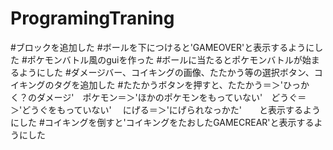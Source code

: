 # ProgramingTraning
#ブロックを追加した
#ボールを下につけると'GAMEOVER'と表示するようにした
#ポケモンバトル風のguiを作った
#ボールに当たるとポケモンバトルが始まるようにした
#ダメージバー、コイキングの画像、たたかう等の選択ボタン、コイキングのタグを追加した
#たたかうボタンを押すと、たたかう＝＞'ひっかく？のダメージ'　ポケモン＝＞'ほかのポケモンをもっていない'　どうぐ＝＞'どうぐをもっていない'
　にげる＝＞'にげられなっかた'　　と表示するようにした
#コイキングを倒すと'コイキングをたおしたGAMECREAR'と表示するようにした
